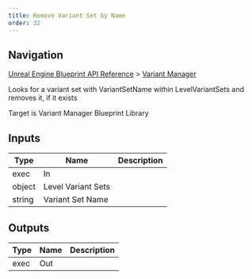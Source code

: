 ```yaml
---
title: Remove Variant Set by Name
order: 32
---
```

## Navigation

[Unreal Engine Blueprint API Reference](https://dev.epicgames.com/documentation/en-us/unreal-engine/BlueprintAPI) > [Variant Manager](https://dev.epicgames.com/documentation/en-us/unreal-engine/BlueprintAPI/VariantManager)

Looks for a variant set with VariantSetName within LevelVariantSets and removes it, if it exists

Target is Variant Manager Blueprint Library

## Inputs

| Type | Name | Description |
| --- | --- | --- |
| exec | In |  |
| object | Level Variant Sets |  |
| string | Variant Set Name |  |

## Outputs

| Type | Name | Description |
| --- | --- | --- |
| exec | Out |  |
